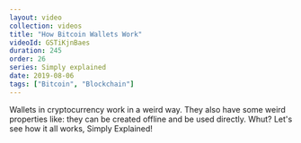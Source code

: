 ```yaml
---
layout: video
collection: videos
title: "How Bitcoin Wallets Work"
videoId: GSTiKjnBaes
duration: 245
order: 26
series: Simply explained
date: 2019-08-06
tags: ["Bitcoin", "Blockchain"]
---
```


Wallets in cryptocurrency work in a weird way. They also have some weird properties like: they can be created offline and be used directly. Whut? Let's see how it all works, Simply Explained!